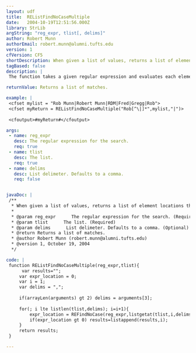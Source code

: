 ```yaml
---
layout: udf
title:  REListFindNoCaseMultiple
date:   2004-10-19T12:51:56.000Z
library: StrLib
argString: "reg_expr, tlist[, delims]"
author: Robert Munn
authorEmail: robert.munn@alumni.tufts.edu
version: 1
cfVersion: CF5
shortDescription: When given a list of values, returns a list of element locations that match a given regular expression.
tagBased: false
description: |
 The function takes a given regular expression and evaluates each element of a given list of values against the regular expression. The match is case-insensitive. If the regular expression matches an element in the list, the list location of that element is added to a list of matched locations. The function returns the list of matched locations.

returnValue: Returns a list of matches.

example: |
 <cfset mylist = "Rob Munn|Robert Munn|RDM|Fred|Gregg|Rob">
 <cfset myReturn = REListFindNoCaseMultiple("Rob[^\|]*",mylist,"|")>
 
 <cfoutput>#myReturn#</cfoutput>

args:
 - name: reg_expr
   desc: The regular expression for the search.
   req: true
 - name: tlist
   desc: The list.
   req: true
 - name: delims
   desc: List delimeter. Defaults to a comma.
   req: false


javaDoc: |
 /**
  * When given a list of values, returns a list of element locations that match a given regular expression.
  * 
  * @param reg_expr      The regular expression for the search. (Required)
  * @param tlist      The list. (Required)
  * @param delims      List delimeter. Defaults to a comma. (Optional)
  * @return Returns a list of matches. 
  * @author Robert Munn (robert.munn@alumni.tufts.edu) 
  * @version 1, October 19, 2004 
  */

code: |
 function REListFindNoCaseMultiple(reg_expr,tlist){
      var results="";
     var expr_location = 0;
     var i = 1;
     var delims = ",";
     
     if(arrayLen(arguments) gt 2) delims = arguments[3];
     
     for(; i lte listlen(tlist,delims); i=i+1){
         expr_location = REFindNoCase(reg_expr,listgetat(tlist,i,delims));
         if(expr_location gt 0) results=listappend(results,i);
     }            
     return results;
 }

---
```


